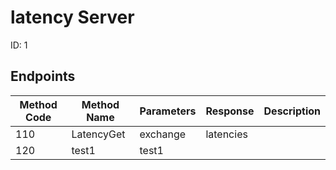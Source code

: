 
# latency Server
ID: 1
## Endpoints
|Method Code|Method Name|Parameters|Response|Description|
|-----------|-----------|----------|--------|-----------|
|110|LatencyGet|exchange|latencies||
|120|test1|test1|||
